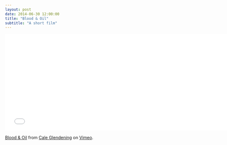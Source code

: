 ```yaml
---
layout: post
date: 2014-06-30 12:00:00
title: "Blood & Oil"
subtitle: "A short film"
---
```


<iframe src="//player.vimeo.com/video/84403257?title=0&amp;byline=0&amp;portrait=0&amp;color=ffffff" width="750" height="320" frameborder="0" style="margin-left:auto; margin-right:auto;" webkitallowfullscreen mozallowfullscreen allowfullscreen></iframe> <p><a href="http://vimeo.com/84403257">Blood & Oil</a> from <a href="http://vimeo.com/cale">Cale Glendening</a> on <a href="https://vimeo.com">Vimeo</a>.</p>